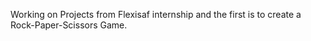 Working on Projects from Flexisaf internship and the first is to create a Rock-Paper-Scissors Game.
